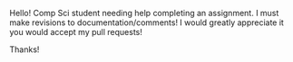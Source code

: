 Hello! Comp Sci student needing help completing an assignment. I must make revisions to documentation/comments! 
I would greatly appreciate it you would accept my pull requests!

Thanks!


